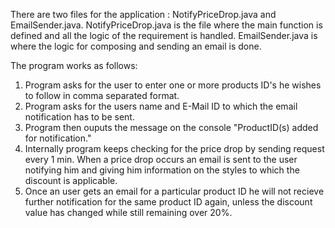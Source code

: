 There are two files for the application : NotifyPriceDrop.java and EmailSender.java. NotifyPriceDrop.java is the file where the main function is defined and all the logic of the requirement is handled. EmailSender.java is where the logic for composing  and sending an email is done.

The program works as follows: 
1) Program asks for the user to enter one or more products ID's he wishes to follow in comma separated format.
2) Program asks for the users name and E-Mail ID to which the email notification has to be sent.
3) Program then ouputs the message on the console "ProductID(s) added for notification."
4) Internally program keeps checking for the price drop by sending request every 1 min. When a price drop occurs an email is sent to the user notifying him and giving him information on the styles to which the discount is applicable. 
5) Once an user gets an email for a particular product ID he will not recieve further notification for the same product ID again, unless the discount value has changed while still remaining over 20%.